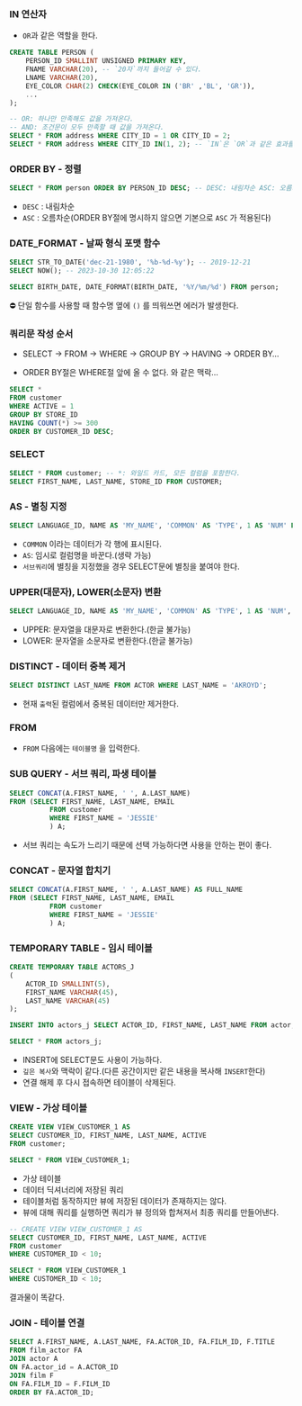 ### IN 연산자

- `OR`과 같은 역할을 한다.

```sql
CREATE TABLE PERSON (
	PERSON_ID SMALLINT UNSIGNED PRIMARY KEY,
	FNAME VARCHAR(20), -- `20자`까지 들어갈 수 있다.
	LNAME VARCHAR(20),
	EYE_COLOR CHAR(2) CHECK(EYE_COLOR IN ('BR' ,'BL', 'GR')),
	...
);
```

```sql
-- OR: 하나만 만족해도 값을 가져온다.
-- AND: 조건문이 모두 만족할 때 값을 가져온다.
SELECT * FROM address WHERE CITY_ID = 1 OR CITY_ID = 2;
SELECT * FROM address WHERE CITY_ID IN(1, 2); -- `IN`은 `OR`과 같은 효과를 지닌다.
```

### ORDER BY - 정렬

```sql
SELECT * FROM person ORDER BY PERSON_ID DESC; -- DESC: 내림차순 ASC: 오름차순(기본값)
```

- `DESC` : 내림차순
- `ASC` : 오름차순(ORDER BY절에 명시하지 않으면 기본으로 `ASC` 가 적용된다)

### DATE_FORMAT - 날짜 형식 포맷 함수

```sql
SELECT STR_TO_DATE('dec-21-1980', '%b-%d-%y'); -- 2019-12-21
SELECT NOW(); -- 2023-10-30 12:05:22

SELECT BIRTH_DATE, DATE_FORMAT(BIRTH_DATE, '%Y/%m/%d') FROM person;
```

⛔ 단일 함수를 사용할 때 함수명 옆에 `()` 를 띄워쓰면 에러가 발생한다.

### 쿼리문 작성 순서

- SELECT -> FROM -> WHERE -> GROUP BY -> HAVING -> ORDER BY…

- ORDER BY절은 WHERE절 앞에 올 수 없다. 와 같은 맥락…

```sql
SELECT *
FROM customer
WHERE ACTIVE = 1
GROUP BY STORE_ID
HAVING COUNT(*) >= 300
ORDER BY CUSTOMER_ID DESC;
```

### SELECT

```sql
SELECT * FROM customer; -- *: 와일드 카드, 모든 컬럼을 포함한다.
SELECT FIRST_NAME, LAST_NAME, STORE_ID FROM CUSTOMER;
```

### AS - 별칭 지정

```sql
SELECT LANGUAGE_ID, NAME AS 'MY_NAME', 'COMMON' AS 'TYPE', 1 AS 'NUM' FROM language;
```

- `COMMON` 이라는 데이터가 각 행에 표시된다.
- `AS`: 임시로 컬럼명을 바꾼다.(생략 가능)
- `서브쿼리`에 별칭을 지정했을 경우 SELECT문에 별칭을 붙여야 한다.

### UPPER(대문자), LOWER(소문자) 변환

```sql
SELECT LANGUAGE_ID, NAME AS 'MY_NAME', 'COMMON' AS 'TYPE', 1 AS 'NUM', UPPER(NAME), LOWER(NAME) FROM language;
```

- UPPER: 문자열을 대문자로 변환한다.(한글 불가능)
- LOWER: 문자열을 소문자로 변환한다.(한글 불가능)

### DISTINCT - 데이터 중복 제거

```sql
SELECT DISTINCT LAST_NAME FROM ACTOR WHERE LAST_NAME = 'AKROYD';
```

- 현재 `출력`된 컬럼에서 중복된 데이터만 제거한다.

### FROM

- `FROM` 다음에는 `테이블명` 을 입력한다.

### SUB QUERY - 서브 쿼리, 파생 테이블

```sql
SELECT CONCAT(A.FIRST_NAME, ' ', A.LAST_NAME)
FROM (SELECT FIRST_NAME, LAST_NAME, EMAIL
		  FROM customer
		  WHERE FIRST_NAME = 'JESSIE'
		  ) A;
```

- 서브 쿼리는 속도가 느리기 때문에 선택 가능하다면 사용을 안하는 편이 좋다.

### CONCAT - 문자열 합치기

```sql
SELECT CONCAT(A.FIRST_NAME, ' ', A.LAST_NAME) AS FULL_NAME
FROM (SELECT FIRST_NAME, LAST_NAME, EMAIL
		  FROM customer
		  WHERE FIRST_NAME = 'JESSIE'
		  ) A;
```

### TEMPORARY TABLE - 임시 테이블

```sql
CREATE TEMPORARY TABLE ACTORS_J
(
	ACTOR_ID SMALLINT(5),
	FIRST_NAME VARCHAR(45),
	LAST_NAME VARCHAR(45)
);

INSERT INTO actors_j SELECT ACTOR_ID, FIRST_NAME, LAST_NAME FROM actor;

SELECT * FROM actors_j;
```

- INSERT에 SELECT문도 사용이 가능하다.
- `깊은 복사`와 맥락이 같다.(다른 공간이지만 같은 내용을 복사해 `INSERT`한다)
- 연결 해제 후 다시 접속하면 테이블이 삭제된다.

### VIEW - 가상 테이블

```sql
CREATE VIEW VIEW_CUSTOMER_1 AS
SELECT CUSTOMER_ID, FIRST_NAME, LAST_NAME, ACTIVE
FROM customer;

SELECT * FROM VIEW_CUSTOMER_1;
```

- 가상 테이블
- 데이터 딕셔너리에 저장된 쿼리
- 테이블처럼 동작하지만 뷰에 저장된 데이터가 존재하지는 않다.
- 뷰에 대해 쿼리를 실행하면 쿼리가 뷰 정의와 합쳐져서 최종 쿼리를 만들어낸다.

```sql
-- CREATE VIEW VIEW_CUSTOMER_1 AS
SELECT CUSTOMER_ID, FIRST_NAME, LAST_NAME, ACTIVE
FROM customer
WHERE CUSTOMER_ID < 10;

SELECT * FROM VIEW_CUSTOMER_1
WHERE CUSTOMER_ID < 10;
```

결과물이 똑같다.

### JOIN - 테이블 연결

```sql
SELECT A.FIRST_NAME, A.LAST_NAME, FA.ACTOR_ID, FA.FILM_ID, F.TITLE
FROM film_actor FA
JOIN actor A
ON FA.actor_id = A.ACTOR_ID
JOIN film F
ON FA.FILM_ID = F.FILM_ID
ORDER BY FA.ACTOR_ID;
```
